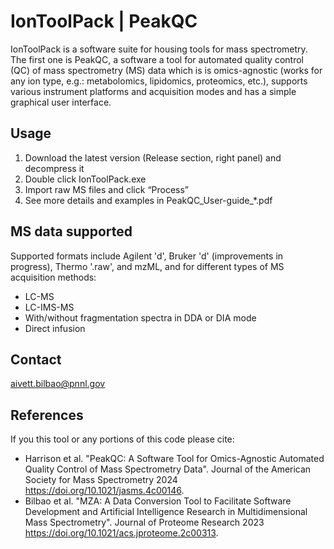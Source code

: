 
# IonToolPack | PeakQC

IonToolPack is a software suite for housing tools for mass spectrometry. The first one is PeakQC, a software a tool for automated quality control (QC) of mass spectrometry (MS) data which is is omics-agnostic (works for any ion type, e.g.: metabolomics, lipidomics, proteomics, etc.), supports various instrument platforms and acquisition modes and has a simple graphical user interface.

## Usage
1. Download the latest version (Release section, right panel) and decompress it
2. Double click IonToolPack.exe
3. Import raw MS files and click “Process”
4. See more details and examples in PeakQC_User-guide_*.pdf

## MS data supported
Supported formats include Agilent 'd', Bruker 'd' (improvements in progress), Thermo '.raw', and mzML, and for different types of MS acquisition methods:
* LC-MS
* LC-IMS-MS
* With/without fragmentation spectra in DDA or DIA mode
* Direct infusion 

## Contact

aivett.bilbao@pnnl.gov

## References

If you this tool or any portions of this code please cite: 
* Harrison et al. "PeakQC: A Software Tool for Omics-Agnostic Automated Quality Control of Mass Spectrometry Data". Journal of the American Society for Mass Spectrometry 2024 https://doi.org/10.1021/jasms.4c00146.
* Bilbao et al. "MZA: A Data Conversion Tool to Facilitate Software Development and Artificial Intelligence Research in Multidimensional Mass Spectrometry". Journal of Proteome Research 2023 https://doi.org/10.1021/acs.jproteome.2c00313.
